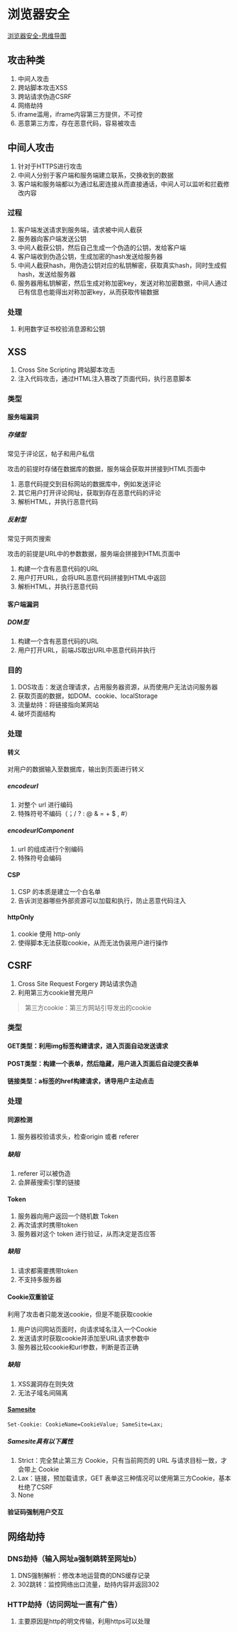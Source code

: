 # 浏览器安全

[浏览器安全-思维导图](./mind/10-浏览器安全.html)

## 攻击种类

1. 中间人攻击
2. 跨站脚本攻击XSS
3. 跨站请求伪造CSRF
4. 网络劫持
5. iframe滥用，iframe内容第三方提供，不可控
6. 恶意第三方库，存在恶意代码，容易被攻击

## 中间人攻击

1. 针对于HTTPS进行攻击
2. 中间人分别于客户端和服务端建立联系，交换收到的数据
3. 客户端和服务端都以为通过私密连接从而直接通话，中间人可以监听和拦截修改内容

### 过程

1. 客户端发送请求到服务端，请求被中间⼈截获
2. 服务器向客户端发送公钥
3. 中间⼈截获公钥，然后⾃⼰⽣成⼀个伪造的公钥，发给客户端
4. 客户端收到伪造公钥，生成加密的hash发送给服务器
5. 中间人截获hash，用伪造公钥对应的私钥解密，获取真实hash，同时生成假hash，发送给服务器
6. 服务器用私钥解密，然后生成对称加密key，发送对称加密数据，中间人通过已有信息也能得出对称加密key，从而获取传输数据

### 处理

1. 利用数字证书校验消息源和公钥

## XSS

1. Cross Site Scripting 跨站脚本攻击
2. 注入代码攻击，通过HTML注入篡改了页面代码，执行恶意脚本

### 类型

#### 服务端漏洞

##### 存储型

常见于评论区，帖子和用户私信

攻击的前提时存储在数据库的数据，服务端会获取并拼接到HTML页面中

1. 恶意代码提交到⽬标⽹站的数据库中，例如发送评论
2. 其它用户打开评论网址，获取到存在恶意代码的评论
3. 解析HTML，并执行恶意代码

##### 反射型

常见于网页搜索

攻击的前提是URL中的参数数据，服务端会拼接到HTML页面中

1. 构建一个含有恶意代码的URL
2. 用户打开URL，会将URL恶意代码拼接到HTML中返回
3. 解析HTML，并执行恶意代码

#### 客户端漏洞 

##### DOM型

1. 构建一个含有恶意代码的URL
2. 用户打开URL，前端JS取出URL中恶意代码并执行

### 目的

1. DOS攻击：发送合理请求，占用服务器资源，从而使用户无法访问服务器
2. 获取页面的数据，如DOM、cookie、localStorage
3. 流量劫持：将链接指向某网站
4. 破坏页面结构

### 处理

#### 转义

对用户的数据输入至数据库，输出到页面进行转义

##### encodeurl

1. 对整个 url 进行编码
2. 特殊符号不编码（；/ ? : @ & = + $ , #）

##### encodeurlComponent

1. url 的组成进行个别编码
2. 特殊符号会编码

#### CSP

1. CSP 的本质是建立一个白名单
2. 告诉浏览器哪些外部资源可以加载和执行，防止恶意代码注入

#### httpOnly

1. cookie 使用 http-only
2. 使得脚本无法获取cookie，从而无法伪装用户进行操作

## CSRF

1. Cross Site Request Forgery 跨站请求伪造
2. 利用第三方cookie冒充用户

> 第三方cookie：第三方网站引导发出的cookie

### 类型

#### GET类型：利用img标签构建请求，进入页面自动发送请求

#### POST类型：构建一个表单，然后隐藏，用户进入页面后自动提交表单

#### 链接类型：a标签的href构建请求，诱导用户主动点击

### 处理

#### 同源检测

1. 服务器校验请求头，检查origin 或者 referer

##### 缺陷

1. referer 可以被伪造
2. 会屏蔽搜索引擎的链接

#### Token

1. 服务器向用户返回一个随机数 Token
2. 再次请求时携带token
3. 服务器对这个 token 进行验证，从而决定是否应答

##### 缺陷

1. 请求都需要携带token
2. 不支持多服务器

#### Cookie双重验证

利用了攻击者只能发送cookie，但是不能获取cookie
1. 用户访问网站页面时，向请求域名注入一个Cookie
2. 发送请求时获取cookie并添加至URL请求参数中
3. 服务器比较cookie和url参数，判断是否正确

##### 缺陷

1. XSS漏洞存在则失效
2. 无法子域名间隔离

#### [Samesite](https://www.ruanyifeng.com/blog/2019/09/cookie-samesite.html)

```
Set-Cookie: CookieName=CookieValue; SameSite=Lax;
```

##### Samesite具有以下属性

1. Strict：完全禁止第三方 Cookie，只有当前网页的 URL 与请求目标一致，才会带上 Cookie
2. Lax：链接，预加载请求，GET 表单这三种情况可以使用第三方Cookie，基本杜绝了CSRF
3. None

#### 验证码强制用户交互

## 网络劫持

### DNS劫持（输入网址a强制跳转至网址b）

1. DNS强制解析：修改本地运营商的DNS缓存记录
2. 302跳转：监控网络出口流量，劫持内容并返回302

### HTTP劫持（访问网址一直有广告）

1. 主要原因是http的明文传输，利用https可以处理
